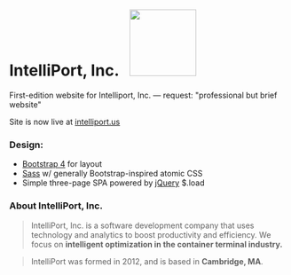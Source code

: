 # IntelliPort, Inc. &nbsp; <img src="http://ec2-54-197-199-71.compute-1.amazonaws.com/images/svg/ship-purple.svg" width="120px">

First-edition website for Intelliport, Inc. — request: "professional but brief website"

Site is now live at [intelliport.us](http://intelliport.us)

### Design:
* [Bootstrap 4](https://getbootstrap.com/) for layout
* [Sass](http://sass-lang.com/) w/ generally Bootstrap-inspired atomic CSS
* Simple three-page SPA powered by [jQuery](http://jquery.com/) $.load

### About IntelliPort, Inc.
> IntelliPort, Inc. is a software development company that uses technology and analytics to boost productivity and efficiency. We focus on **intelligent optimization in the container terminal industry.**

> IntelliPort was formed in 2012, and is based in **Cambridge, MA**.
